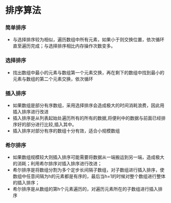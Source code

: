 # 排序算法
### 简单排序
- 与选择排序较为相似，遍历数组中所有元素，如果小于则交换位置，依次循环直至遍历完成；与选择排序相比内存操作次数变多。
### 选择排序
- 找出数组中最小的元素与数组第一个元素交换，再在剩下的数组中找到最小的元素与数组的第二个元素交换，依次循环
### 插入排序
- 如果数组是部分有序数组，采用选择排序会造成极大的时间消耗浪费，因此用插入排序进行改进
- 插入排序是从列表起始处遍历所有的所有的数据,将便利中的数据与前面已经排序好的部分进行比较,插入其中。
- 插入排序对部分有序的数组十分有效，适合小规模数组
### 希尔排序
- 如果数组规模较大则插入排序可能需要将数据从一端搬运到另一端，造成极大的消耗；利用希尔排序对插入排序进行改进；
- 希尔排序是将数组分割为多个定步长间隔子数组，对子数组进行插入排序，使数组中任意间隔为h的元素都是有序的，最后当h=1的时候对整个数组进行整体的插入排序；
- 希尔排序是从数组的第h个元素遍历的，对遍历元素所在的子数组进行插入排序